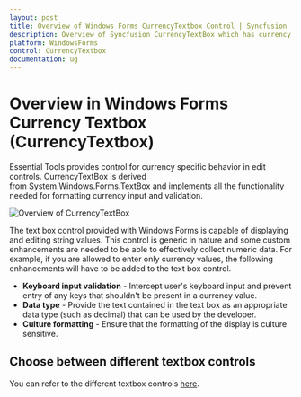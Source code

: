 ```yaml
---
layout: post
title: Overview of Windows Forms CurrencyTextbox Control | Syncfusion 
description: Overview of Syncfusion CurrencyTextBox which has currency specific behavior in edit controls and supports Culture formatting 
platform: WindowsForms
control: CurrencyTextbox
documentation: ug
---
```


# Overview in Windows Forms Currency Textbox (CurrencyTextbox)

Essential Tools provides control for currency specific behavior in edit controls. CurrencyTextBox is derived from System.Windows.Forms.TextBox and implements all the functionality needed for formatting currency input and validation.

![Overview of CurrencyTextBox](Overview_images/Overview_img488.png) 



The text box control provided with Windows Forms is capable of displaying and editing string values. This control is generic in nature and some custom enhancements are needed to be able to effectively collect numeric data. For example, if you are   allowed to enter only currency values, the following enhancements will have to be added to the text box control.

* **Keyboard input validation** - Intercept user's keyboard input and prevent entry of any keys that shouldn't be present in a currency value.
* **Data type** - Provide the text contained in the text box as an appropriate data type (such as decimal) that can be used by the developer.
* **Culture formatting** - Ensure that the formatting of the display is culture sensitive.

## Choose between different textbox controls

You can refer to the different textbox controls [here](https://help.syncfusion.com/windowsforms/numeric-textbox/overview#choose-between-different-textbox-controls).
